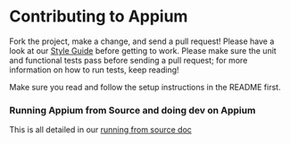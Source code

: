 # Contributing to Appium

Fork the project, make a change, and send a pull request! Please have a look at our
[Style Guide](/docs/en/contributing-to-appium/style-guide.md) before getting to work.
Please make sure the unit and functional tests pass before sending a pull request; for more
information on how to run tests, keep reading!

Make sure you read and follow the setup instructions in the README first.

### Running Appium from Source and doing dev on Appium

This is all detailed in our [running from source doc](/docs/en/contributing-to-appium/appium-from-source.md)
